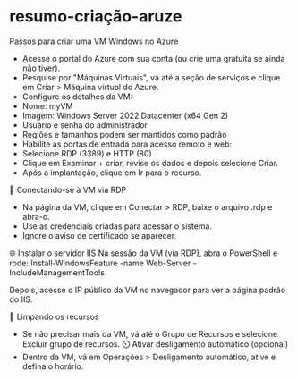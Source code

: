 # resumo-criação-aruze



 Passos para criar uma VM Windows no Azure
- Acesse o portal do Azure com sua conta (ou crie uma gratuita se ainda não tiver).
- Pesquise por "Máquinas Virtuais", vá até a seção de serviços e clique em Criar > Máquina virtual do Azure.
- Configure os detalhes da VM:
- Nome: myVM
- Imagem: Windows Server 2022 Datacenter (x64 Gen 2)
- Usuário e senha do administrador
- Regiões e tamanhos podem ser mantidos como padrão
- Habilite as portas de entrada para acesso remoto e web:
- Selecione RDP (3389) e HTTP (80)
- Clique em Examinar + criar, revise os dados e depois selecione Criar.
- Após a implantação, clique em Ir para o recurso.

🔌 Conectando-se à VM via RDP
- Na página da VM, clique em Conectar > RDP, baixe o arquivo .rdp e abra-o.
- Use as credenciais criadas para acessar o sistema.
- Ignore o aviso de certificado se aparecer.

🌐 Instalar o servidor IIS
Na sessão da VM (via RDP), abra o PowerShell e rode:
Install-WindowsFeature -name Web-Server -IncludeManagementTools


Depois, acesse o IP público da VM no navegador para ver a página padrão do IIS.

🧹 Limpando os recursos
- Se não precisar mais da VM, vá até o Grupo de Recursos e selecione Excluir grupo de recursos.
⏲️ Ativar desligamento automático (opcional)
- Dentro da VM, vá em Operações > Desligamento automático, ative e defina o horário.
